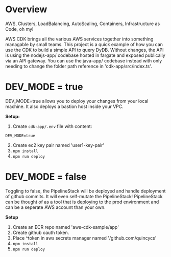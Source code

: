 # Overview

AWS, Clusters, LoadBalancing, AutoScaling, Containers, Infrastructure as Code, oh my!

AWS CDK brings all the various AWS services together into something managable by small teams. This project is a quick example of how you can use the CDK to build a simple API to query DyDB.  Without changes, the API is using the nodejs-app/ codebase hosted in fargate and exposed publically via an API gateway.  You can use the java-app/ codebase instead with only needing to change the folder path reference in 'cdk-app/src/index.ts'.



# DEV_MODE = true

DEV_MODE=true allows you to deploy your changes from your local machine.  It also deploys a bastion host inside your VPC.

**Setup:**

1. Create `cdk-app/.env` file with content:

```
DEV_MODE=true
```

2. Create ec2 key pair named 'user1-key-pair'
1. `npm install`
1. `npm run deploy`

# DEV_MODE = false

Toggling to false, the PipelineStack will be deployed and handle deployment of github commits.  It will even self-mutate the PipelineStack!  PipelineStack can be thought of as a tool that is deploying to the prod environment and can be a seperate AWS account than your own.

**Setup**

1. Create an ECR repo named 'aws-cdk-sample/app'
1. Create github oauth token.
1. Place ^token in aws secrets manager named '/github.com/quincycs'
1. `npm install`
1. `npm run deploy`
